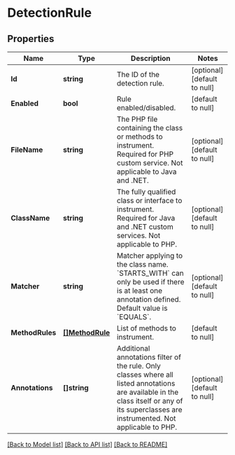 # DetectionRule

## Properties
Name | Type | Description | Notes
------------ | ------------- | ------------- | -------------
**Id** | **string** | The ID of the detection rule. | [optional] [default to null]
**Enabled** | **bool** | Rule enabled/disabled. | [default to null]
**FileName** | **string** | The PHP file containing the class or methods to instrument.   Required for PHP custom service.    Not applicable to Java and .NET. | [optional] [default to null]
**ClassName** | **string** | The fully qualified class or interface to instrument.   Required for Java and .NET custom services.    Not applicable to PHP. | [optional] [default to null]
**Matcher** | **string** | Matcher applying to the class name. &#x60;STARTS_WITH&#x60; can only be used if there is at least one annotation defined. Default value is &#x60;EQUALS&#x60;. | [optional] [default to null]
**MethodRules** | [**[]MethodRule**](MethodRule.md) | List of methods to instrument. | [default to null]
**Annotations** | **[]string** | Additional annotations filter of the rule.   Only classes where all listed annotations are available in the class itself or any of its superclasses are instrumented.   Not applicable to PHP. | [optional] [default to null]

[[Back to Model list]](../README.md#documentation-for-models) [[Back to API list]](../README.md#documentation-for-api-endpoints) [[Back to README]](../README.md)


